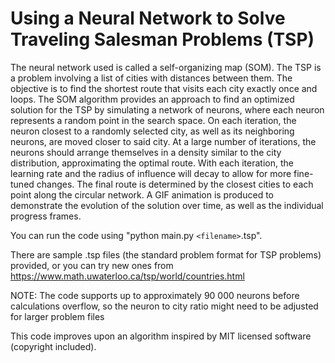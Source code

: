 # Using a Neural Network to Solve Traveling Salesman Problems (TSP)

The neural network used is called a self-organizing map (SOM). The TSP is a problem involving a list of cities with distances between them. The objective is to find the shortest route that visits each city exactly once and loops. The SOM algorithm provides an approach to find an optimized solution for the TSP by simulating a network of neurons, where each neuron represents a random point in the search space. On each iteration, the neuron closest to a randomly selected city, as well as its neighboring neurons, are moved closer to said city. At a large number of iterations, the neurons should arrange themselves in a density similar to the city distribution, approximating the optimal route. With each iteration, the learning rate and the radius of influence will decay to allow for more fine-tuned changes. The final route is determined by the closest cities to each point along the circular network. A GIF animation is produced to demonstrate the evolution of the solution over time, as well as the individual progress frames.

You can run the code using "python main.py `<filename>`.tsp".

There are sample .tsp files (the standard problem format for TSP problems) provided,
or you can try new ones from https://www.math.uwaterloo.ca/tsp/world/countries.html

NOTE: The code supports up to approximately 90 000 neurons before calculations overflow,
so the neuron to city ratio might need to be adjusted for larger problem files

This code improves upon an algorithm inspired by MIT licensed software (copyright included).